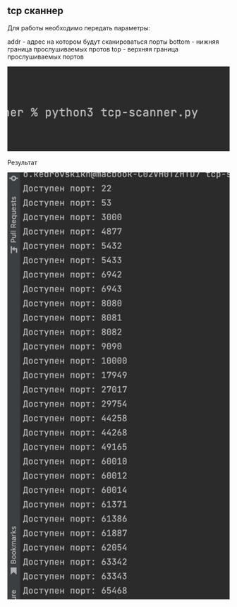 ## tcp сканнер

Для работы необходимо передать параметры:

addr - адрес на котором будут сканироваться порты
bottom - нижняя граница прослушиваемых протов
top - верхняя граница прослушиваемых портов

![./photo/example.jpeg](./photo/example.jpeg)

Результат

![./photo/result.jpeg](./photo/result.jpeg)
